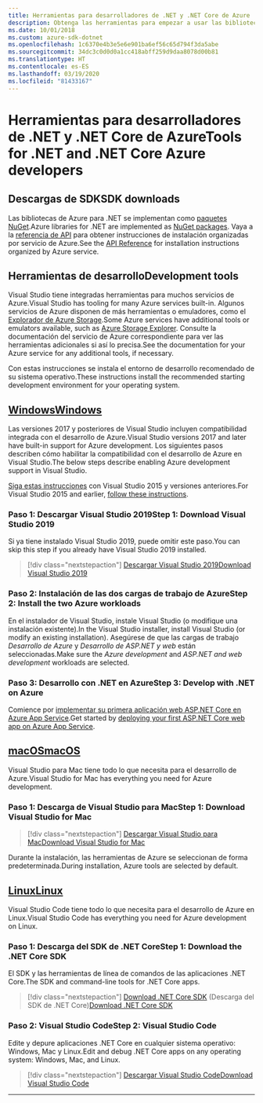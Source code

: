 ```yaml
---
title: Herramientas para desarrolladores de .NET y .NET Core de Azure
description: Obtenga las herramientas para empezar a usar las bibliotecas .NET de Azure desde un entorno de Windows, Linux y Mac.
ms.date: 10/01/2018
ms.custom: azure-sdk-dotnet
ms.openlocfilehash: 1c6370e4b3e5e6e901ba6ef56c65d794f3da5abe
ms.sourcegitcommit: 34dc3c0d0d0a1cc418abff259d9daa8078d00b81
ms.translationtype: HT
ms.contentlocale: es-ES
ms.lasthandoff: 03/19/2020
ms.locfileid: "81433167"
---
```

# <a name="tools-for-net-and-net-core-azure-developers"></a><span data-ttu-id="d5cc2-103">Herramientas para desarrolladores de .NET y .NET Core de Azure</span><span class="sxs-lookup"><span data-stu-id="d5cc2-103">Tools for .NET and .NET Core Azure developers</span></span>

## <a name="sdk-downloads"></a><span data-ttu-id="d5cc2-104">Descargas de SDK</span><span class="sxs-lookup"><span data-stu-id="d5cc2-104">SDK downloads</span></span>

<span data-ttu-id="d5cc2-105">Las bibliotecas de Azure para .NET se implementan como [paquetes NuGet](https://www.nuget.org/packages?q=windowsazureofficial).</span><span class="sxs-lookup"><span data-stu-id="d5cc2-105">Azure libraries for .NET are implemented as [NuGet packages](https://www.nuget.org/packages?q=windowsazureofficial).</span></span> <span data-ttu-id="d5cc2-106">Vaya a la [referencia de API](/dotnet/api/overview/azure/?view=azure-dotnet) para obtener instrucciones de instalación organizadas por servicio de Azure.</span><span class="sxs-lookup"><span data-stu-id="d5cc2-106">See the [API Reference](/dotnet/api/overview/azure/?view=azure-dotnet) for installation instructions organized by Azure service.</span></span>

## <a name="development-tools"></a><span data-ttu-id="d5cc2-107">Herramientas de desarrollo</span><span class="sxs-lookup"><span data-stu-id="d5cc2-107">Development tools</span></span>

<span data-ttu-id="d5cc2-108">Visual Studio tiene integradas herramientas para muchos servicios de Azure.</span><span class="sxs-lookup"><span data-stu-id="d5cc2-108">Visual Studio has tooling for many Azure services built-in.</span></span> <span data-ttu-id="d5cc2-109">Algunos servicios de Azure disponen de más herramientas o emuladores, como el [Explorador de Azure Storage](https://azure.microsoft.com/features/storage-explorer/).</span><span class="sxs-lookup"><span data-stu-id="d5cc2-109">Some Azure services have additional tools or emulators available, such as [Azure Storage Explorer](https://azure.microsoft.com/features/storage-explorer/).</span></span> <span data-ttu-id="d5cc2-110">Consulte la documentación del servicio de Azure correspondiente para ver las herramientas adicionales si así lo precisa.</span><span class="sxs-lookup"><span data-stu-id="d5cc2-110">See the documentation for your Azure service for any additional tools, if necessary.</span></span>

<span data-ttu-id="d5cc2-111">Con estas instrucciones se instala el entorno de desarrollo recomendado de su sistema operativo.</span><span class="sxs-lookup"><span data-stu-id="d5cc2-111">These instructions install the recommended starting development environment for your operating system.</span></span>

## <a name="windows"></a>[<span data-ttu-id="d5cc2-112">Windows</span><span class="sxs-lookup"><span data-stu-id="d5cc2-112">Windows</span></span>](#tab/windows)

<span data-ttu-id="d5cc2-113">Las versiones 2017 y posteriores de Visual Studio incluyen compatibilidad integrada con el desarrollo de Azure.</span><span class="sxs-lookup"><span data-stu-id="d5cc2-113">Visual Studio versions 2017 and later have built-in support for Azure development.</span></span> <span data-ttu-id="d5cc2-114">Los siguientes pasos describen cómo habilitar la compatibilidad con el desarrollo de Azure en Visual Studio.</span><span class="sxs-lookup"><span data-stu-id="d5cc2-114">The below steps describe enabling Azure development support in Visual Studio.</span></span>

<span data-ttu-id="d5cc2-115"><a href="vs2015-install.md">Siga estas instrucciones</a> con Visual Studio 2015 y versiones anteriores.</span><span class="sxs-lookup"><span data-stu-id="d5cc2-115">For Visual Studio 2015 and earlier, <a href="vs2015-install.md">follow these instructions</a>.</span></span>

### <a name="step-1-download-visual-studio-2019"></a><span data-ttu-id="d5cc2-116">Paso 1: Descargar Visual Studio 2019</span><span class="sxs-lookup"><span data-stu-id="d5cc2-116">Step 1: Download Visual Studio 2019</span></span>

<span data-ttu-id="d5cc2-117">Si ya tiene instalado Visual Studio 2019, puede omitir este paso.</span><span class="sxs-lookup"><span data-stu-id="d5cc2-117">You can skip this step if you already have Visual Studio 2019 installed.</span></span>

> [!div class="nextstepaction"]
> [<span data-ttu-id="d5cc2-118">Descargar Visual Studio 2019</span><span class="sxs-lookup"><span data-stu-id="d5cc2-118">Download Visual Studio 2019</span></span>](https://www.visualstudio.com/downloads/)

### <a name="step-2-install-the-two-azure-workloads"></a><span data-ttu-id="d5cc2-119">Paso 2: Instalación de las dos cargas de trabajo de Azure</span><span class="sxs-lookup"><span data-stu-id="d5cc2-119">Step 2: Install the two Azure workloads</span></span>

<span data-ttu-id="d5cc2-120">En el instalador de Visual Studio, instale Visual Studio (o modifique una instalación existente).</span><span class="sxs-lookup"><span data-stu-id="d5cc2-120">In the Visual Studio installer, install Visual Studio (or modify an existing installation).</span></span> <span data-ttu-id="d5cc2-121">Asegúrese de que las cargas de trabajo *Desarrollo de Azure* y *Desarrollo de ASP.NET y web* están seleccionadas.</span><span class="sxs-lookup"><span data-stu-id="d5cc2-121">Make sure the *Azure development* and *ASP.NET and web development* workloads are selected.</span></span>

### <a name="step-3-develop-with-net-on-azure"></a><span data-ttu-id="d5cc2-122">Paso 3: Desarrollo con .NET en Azure</span><span class="sxs-lookup"><span data-stu-id="d5cc2-122">Step 3: Develop with .NET on Azure</span></span>

<span data-ttu-id="d5cc2-123">Comience por [implementar su primera aplicación web ASP.NET Core en Azure App Service](https://docs.microsoft.com/azure/app-service-web/app-service-web-get-started-dotnet).</span><span class="sxs-lookup"><span data-stu-id="d5cc2-123">Get started by [deploying your first ASP.NET Core web app on Azure App Service](https://docs.microsoft.com/azure/app-service-web/app-service-web-get-started-dotnet).</span></span>

## <a name="macos"></a>[<span data-ttu-id="d5cc2-124">macOS</span><span class="sxs-lookup"><span data-stu-id="d5cc2-124">macOS</span></span>](#tab/macos)

<span data-ttu-id="d5cc2-125">Visual Studio para Mac tiene todo lo que necesita para el desarrollo de Azure.</span><span class="sxs-lookup"><span data-stu-id="d5cc2-125">Visual Studio for Mac has everything you need for Azure development.</span></span>

### <a name="step-1-download-visual-studio-for-mac"></a><span data-ttu-id="d5cc2-126">Paso 1: Descarga de Visual Studio para Mac</span><span class="sxs-lookup"><span data-stu-id="d5cc2-126">Step 1: Download Visual Studio for Mac</span></span>

> [!div class="nextstepaction"]
> [<span data-ttu-id="d5cc2-127">Descargar Visual Studio para Mac</span><span class="sxs-lookup"><span data-stu-id="d5cc2-127">Download Visual Studio for Mac</span></span>](https://www.visualstudio.com/vs/visual-studio-mac/)

<span data-ttu-id="d5cc2-128">Durante la instalación, las herramientas de Azure se seleccionan de forma predeterminada.</span><span class="sxs-lookup"><span data-stu-id="d5cc2-128">During installation, Azure tools are selected by default.</span></span>

## <a name="linux"></a>[<span data-ttu-id="d5cc2-129">Linux</span><span class="sxs-lookup"><span data-stu-id="d5cc2-129">Linux</span></span>](#tab/linux)

<span data-ttu-id="d5cc2-130">Visual Studio Code tiene todo lo que necesita para el desarrollo de Azure en Linux.</span><span class="sxs-lookup"><span data-stu-id="d5cc2-130">Visual Studio Code has everything you need for Azure development on Linux.</span></span>

### <a name="step-1-download-the-net-core-sdk"></a><span data-ttu-id="d5cc2-131">Paso 1: Descarga del SDK de .NET Core</span><span class="sxs-lookup"><span data-stu-id="d5cc2-131">Step 1: Download the .NET Core SDK</span></span>

<span data-ttu-id="d5cc2-132">El SDK y las herramientas de línea de comandos de las aplicaciones .NET Core.</span><span class="sxs-lookup"><span data-stu-id="d5cc2-132">The SDK and command-line tools for .NET Core apps.</span></span>

> [!div class="nextstepaction"]
> <span data-ttu-id="d5cc2-133">[Download .NET Core SDK](https://dotnet.microsoft.com/download) (Descarga del SDK de .NET Core)</span><span class="sxs-lookup"><span data-stu-id="d5cc2-133">[Download .NET Core SDK](https://dotnet.microsoft.com/download)</span></span>

### <a name="step-2-visual-studio-code"></a><span data-ttu-id="d5cc2-134">Paso 2: Visual Studio Code</span><span class="sxs-lookup"><span data-stu-id="d5cc2-134">Step 2: Visual Studio Code</span></span>

<span data-ttu-id="d5cc2-135">Edite y depure aplicaciones .NET Core en cualquier sistema operativo: Windows, Mac y Linux.</span><span class="sxs-lookup"><span data-stu-id="d5cc2-135">Edit and debug .NET Core apps on any operating system: Windows, Mac, and Linux.</span></span>

> [!div class="nextstepaction"]
> [<span data-ttu-id="d5cc2-136">Descargar Visual Studio Code</span><span class="sxs-lookup"><span data-stu-id="d5cc2-136">Download Visual Studio Code</span></span>](https://code.visualstudio.com)

---
